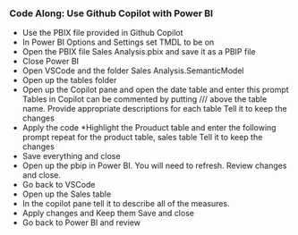### Code Along: Use Github Copilot with Power BI

* Use the PBIX file provided in Github Copilot
* In Power BI Options and Settings set TMDL to be on
* Open the PBIX file Sales Analysis.pbix  and save it as a PBIP file
* Close Power BI
* Open VSCode and the folder Sales Analysis.SemanticModel
* Open up the tables folder
* Open up the Copilot pane and open the date table and enter this prompt 
 Tables in Copilot can be commented by putting /// above the table name. Provide appropriate descriptions for each table
 Tell it to keep the changes
* Apply the code
*Highlight the Prouduct table and enter the following prompt
repeat for the product table, sales table
Tell it to keep the changes
* Save everything and close
* Open up the pbip in Power BI. You will need to refresh. Review changes and close.
* Go back to VSCode 
* Open up the Sales table
* In the copilot pane tell it to describe all of the measures.
* Apply changes and Keep them Save and close
* Go back to Power BI and review